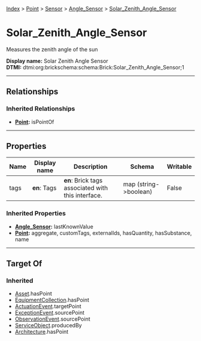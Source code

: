 [Index](../../../index.md) > [Point](../../Point.md) > [Sensor](../Sensor.md) > [Angle_Sensor](Angle_Sensor.md) > [Solar_Zenith_Angle_Sensor](#)
# Solar_Zenith_Angle_Sensor

Measures the zenith angle of the sun


**Display name:** Solar Zenith Angle Sensor<br />
**DTMI:** dtmi:org:brickschema:schema:Brick:Solar_Zenith_Angle_Sensor;1

---

## Relationships

### Inherited Relationships
* **[Point](../../Point.md):** isPointOf

---

## Properties

|Name|Display name|Description|Schema|Writable|
|-|-|-|-|-|
|tags|**en**: Tags|**en**: Brick tags associated with this interface.|map (string->boolean)|False|
### Inherited Properties
* **[Angle_Sensor](Angle_Sensor.md):** lastKnownValue
* **[Point](../../Point.md):** aggregate, customTags, externalIds, hasQuantity, hasSubstance, name

---

## Target Of
### Inherited
* [Asset](../../../Asset/Asset.md).hasPoint
* [EquipmentCollection](../../../Collection/EquipmentCollection.md).hasPoint
* [ActuationEvent](../../../Event/PointEvent/ActuationEvent.md).targetPoint
* [ExceptionEvent](../../../Event/PointEvent/ExceptionEvent.md).sourcePoint
* [ObservationEvent](../../../Event/PointEvent/ObservationEvent.md).sourcePoint
* [ServiceObject](../../../Information/ServiceObject/ServiceObject.md).producedBy
* [Architecture](../../../Space/Architecture/Architecture.md).hasPoint
